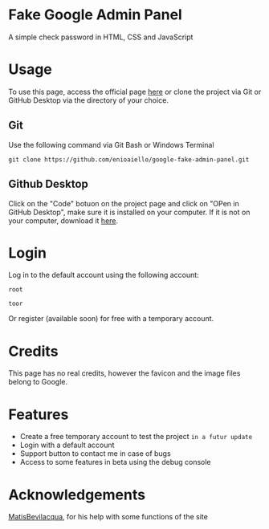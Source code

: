 # Fake Google Admin Panel
A simple check password in HTML, CSS and JavaScript
# Usage
To use this page, access the official page [here](https://enioaiello.github.io/google-fake-admin-panel/) or clone the project via Git or GitHub Desktop via the directory of your choice.
## Git
Use the following command via Git Bash or Windows Terminal
```
git clone https://github.com/enioaiello/google-fake-admin-panel.git
```
## Github Desktop
Click on the "Code" botuon on the project page and click on "OPen in GitHub Desktop", make sure it is installed on your computer. If it is not on your computer, download it [here](https://desktop.github.com).
# Login
Log in to the default account using the following account:
```
root
```
```
toor
```
Or register (available soon) for free with a temporary account.
# Credits
This page has no real credits, however the favicon and the image files belong to Google.
# Features
- Create a free temporary account to test the project `in a futur update`
- Login with a default account 
- Support button to contact me in case of bugs 
- Access to some features in beta using the debug console
# Acknowledgements
[MatisBevilacqua](https://github.com/MatisBevilacqua), for his help with some functions of the site
